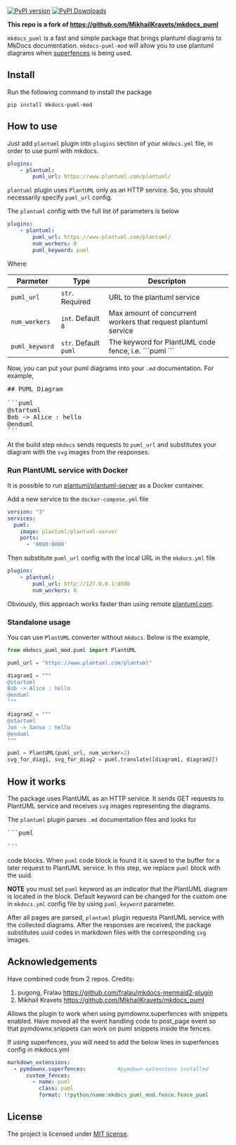 
[![PyPI version](https://badge.fury.io/py/mkdocs-puml-mod.svg)](https://badge.fury.io/py/mkdocs-puml-mod)
[![PyPI Downloads](https://img.shields.io/pypi/dm/mkdocs-puml-mod)](https://pypistats.org/packages/mkdocs-puml-mod)

**This repo is a fork of <https://github.com/MikhailKravets/mkdocs_puml>**

`mkdocs_puml` is a fast and simple package that brings plantuml diagrams to MkDocs
documentation. `mkdocs-puml-mod` will allow you to use plantuml diagrams when [superfences](https://facelessuser.github.io/pymdown-extensions/extensions/superfences/) is being used.

## Install

Run the following command to install the package

```shell
pip install mkdocs-puml-mod
```

## How to use

Just add `plantuml` plugin into `plugins` section of your `mkdocs.yml` file,
in order to use puml with mkdocs.

```yaml
plugins:
    - plantuml:
        puml_url: https://www.plantuml.com/plantuml/
```

`plantuml` plugin uses `PlantUML` only as an HTTP service. So, you should necessarily
specify `puml_url` config.

The `plantuml` config with the full list of parameters is below

```yaml
plugins:
    - plantuml:
        puml_url: https://www.plantuml.com/plantuml/
        num_workers: 8
        puml_keyword: puml
```

Where

| Parmeter | Type                 | Descripton                                                     |
|----------|----------------------|----------------------------------------------------------------|
| `puml_url` | `str`. Required      | URL to the plantuml service                                    |
| `num_workers` | `int`. Default `8`   | Max amount of concurrent workers that request plantuml service |
| `puml_keyword` | `str`. Default `puml` | The keyword for PlantUML code fence, i.e. \```puml \```        |

Now, you can put your puml diagrams into your `.md` documentation. For example,

<pre>
## PUML Diagram

```puml
@startuml
Bob -> Alice : hello
@enduml
```
</pre>

At the build step `mkdocs` sends requests to `puml_url` and substitutes your
diagram with the `svg` images from the responses.

### Run PlantUML service with Docker

It is possible to run [plantuml/plantuml-server](https://hub.docker.com/r/plantuml/plantuml-server)
as a Docker container.

Add a new service to the `docker-compose.yml` file

```yaml
version: "3"
services:
  puml:
    image: plantuml/plantuml-server
    ports:
      - '8080:8080'
```

Then substitute `puml_url` config with the local URL in the `mkdocs.yml` file

```yaml
plugins:
    - plantuml:
        puml_url: http://127.0.0.1:8080
        num_workers: 8
```

Obviously, this approach works faster than
using remote [plantuml.com](https://www.plantuml.com/plantuml/).

### Standalone usage

You can use `PlantUML` converter without `mkdocs`. Below is the example,

```python
from mkdocs_puml_mod.puml import PlantUML

puml_url = "https://www.plantuml.com/plantuml"

diagram1 = """
@startuml
Bob -> Alice : hello
@enduml
"""

diagram2 = """
@startuml
Jon -> Sansa : hello
@enduml
"""

puml = PlantUML(puml_url, num_worker=2)
svg_for_diag1, svg_for_diag2 = puml.translate([diagram1, diagram2])
```

## How it works

The package uses PlantUML as an HTTP service. It sends GET requests to
PlantUML service and receives `svg` images representing the diagrams.

The `plantuml` plugin parses `.md` documentation files and looks for

<pre>
```puml

```
</pre>

code blocks. When `puml` code block is found it is saved to the buffer for
a later request to PlantUML service. In this step, we replace `puml` block
with the uuid.

**NOTE** you must set `puml` keyword as an indicator that the PlantUML diagram
is located in the block. Default keyword can be changed for the custom one
in `mkdocs.yml` config file by using `puml_keyword` parameter.

After all pages are parsed, `plantuml` plugin requests PlantUML service
with the collected diagrams. After the responses are received, the package
substitutes uuid codes in markdown files with the corresponding `svg` images.

## Acknowledgements

Have combined code from 2 repos.
Credits:

1. pugong, Fralau <https://github.com/fralau/mkdocs-mermaid2-plugin>
2. Mikhail Kravets <https://github.com/MikhailKravets/mkdocs_puml> 

Allows the plugin to work when using pymdownx.superfences with snippets enabled.
Have moved all the event handling code to post_page event so that pymdownx.snippets can work on puml snippets inside the fences.

If using superfences, you will need to add the below lines in superfences config in mkdocs.yml

```yaml
markdown_extensions:
  - pymdownx.superfences:          #pymdown-extensions installed
      custom_fences:
        - name: puml
          class: puml
          format: !!python/name:mkdocs_puml_mod.fence.fence_puml
```

## License

The project is licensed under [MIT license](LICENSE).

